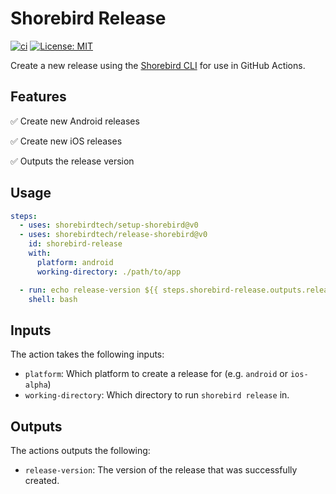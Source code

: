 # Shorebird Release

[![ci](https://github.com/shorebirdtech/release-shorebird/actions/workflows/main.yaml/badge.svg)](https://github.com/shorebirdtech/release-shorebird/actions/workflows/main.yaml)
[![License: MIT](https://img.shields.io/badge/license-MIT-blue.svg)](./LICENSE)

Create a new release using the [Shorebird CLI](https://github.com/shorebirdtech/shorebird) for use in GitHub Actions.

## Features

✅ Create new Android releases

✅ Create new iOS releases

✅ Outputs the release version

## Usage

```yaml
steps:
  - uses: shorebirdtech/setup-shorebird@v0
  - uses: shorebirdtech/release-shorebird@v0
    id: shorebird-release
    with:
      platform: android
      working-directory: ./path/to/app

  - run: echo release-version ${{ steps.shorebird-release.outputs.release-version }}
    shell: bash
```

## Inputs

The action takes the following inputs:

- `platform`: Which platform to create a release for (e.g. `android` or `ios-alpha`)
- `working-directory`: Which directory to run `shorebird release` in.

## Outputs

The actions outputs the following:

- `release-version`: The version of the release that was successfully created.
